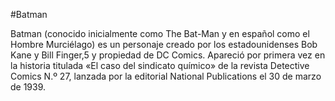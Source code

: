 #Batman


Batman (conocido inicialmente como The Bat-Man y en español como el Hombre Murciélago) es un personaje creado por los estadounidenses Bob Kane y Bill Finger,5​ y propiedad de DC Comics. Apareció por primera vez en la historia titulada «El caso del sindicato químico» de la revista Detective Comics N.º 27, lanzada por la editorial National Publications el 30 de marzo de 1939.
